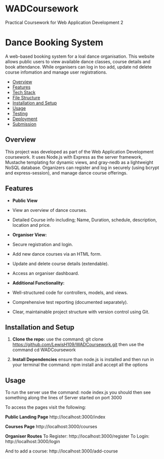# WADCoursework
Practical Coursework for Web Application Development 2 

# Dance Booking System 
A web-based booking system for a loal dance organisation.
This website allows public users to view available dance classes, course details and book attendance.
While organisers can log in too add, update nd delete course infomation and manage user registrations.

- [Overview](#overview)
- [Features](#features)
- [Tech Stack](#tech-stack)
- [File Structure](#file-structure)
- [Installation and Setup](#installation-and-setup)
- [Usage](#usage)
- [Testing](#testing)
- [Deployment](#deployment)
- [Submission](#submission)

## Overview
This project was developed as part of the Web Application Development coursework. 
It uses Node.js with Express as the server framework, Mustache templating for dynamic views, and gray-nedb as a lightweight NoSQL database. 
Organizers can register and log in securely (using bcrypt and express-session), and manage dance course offerings.

## Features

- **Public View** 
 - View an overview of dance courses.
 - Detailed Course info including; Name, Duration, schedule, description, location and price.

- **Organiser View:**  
 - Secure registration and login.
 - Add new dance courses via an HTML form.
 - Update and delete course details (extendable).
 - Access an organiser dashboard.

- **Additional Functionality:**  
 - Well-structured code for controllers, models, and views.
 - Comprehensive test reporting (documented separately).
 - Clear, maintainable project structure with version control using Git.

## Installation and Setup 

1. **Clone the repo:** use the command; git clone https://github.com/LewisH109/WADCoursework.git then use the command cd WADCoursework

2. **Install Dependencies** ensure than node.js is installed and then run in your terminal the command: npm install and accept all the options

## Usage

To run the server use the command: node index.js you should then see something along the lines of Server started on port 3000

To access the pages visit the following:

**Public Landing Page**
http://localhost:3000/index

**Courses Page**
http://localhost:3000/courses

**Organiser Routes**
To Register: http://localhost:3000/register
To Login: http://localhost:3000/login

And to add a course: http://localhost:3000/add-course